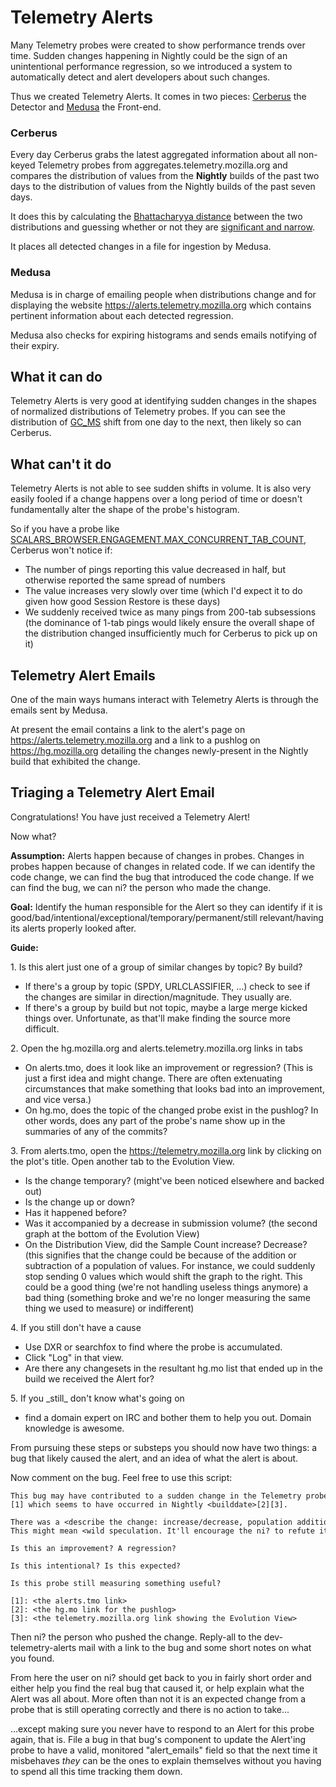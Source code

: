 Telemetry Alerts
================

Many Telemetry probes were created to show performance trends over time.
Sudden changes happening in Nightly could be the sign of an
unintentional performance regression, so we introduced a system to
automatically detect and alert developers about such changes.

Thus we created Telemetry Alerts. It comes in two pieces:
[Cerberus](https://github.com/mozilla/cerberus/) the Detector and
[Medusa](https://github.com/mozilla/medusa/) the Front-end.

### Cerberus

Every day Cerberus grabs the latest aggregated information about all
non-keyed Telemetry probes from aggregates.telemetry.mozilla.org and
compares the distribution of values from the **Nightly** builds of the
past two days to the distribution of values from the Nightly builds of
the past seven days.

It does this by calculating the [Bhattacharyya
distance](https://en.wikipedia.org/wiki/Bhattacharyya_distance) between
the two distributions and guessing whether or not they are [significant
and
narrow](https://github.com/mozilla/cerberus/blob/master/alert/alert.py#L72).

It places all detected changes in a file for ingestion by Medusa.

### Medusa

Medusa is in charge of emailing people when distributions change and for
displaying the website <https://alerts.telemetry.mozilla.org> which
contains pertinent information about each detected regression.

Medusa also checks for expiring histograms and sends emails notifying of
their expiry.

What it can do
--------------

Telemetry Alerts is very good at identifying sudden changes in the
shapes of normalized distributions of Telemetry probes. If you can see
the distribution of [GC\_MS](https://mzl.la/2vdMRax) shift from one day
to the next, then likely so can Cerberus.

What can't it do
----------------

Telemetry Alerts is not able to see sudden shifts in volume. It is also
very easily fooled if a change happens over a long period of time or
doesn't fundamentally alter the shape of the probe's histogram.

So if you have a probe like
[SCALARS\_BROWSER.ENGAGEMENT.MAX\_CONCURRENT\_TAB\_COUNT](https://mzl.la/2vdiuRx),
Cerberus won't notice if:

-   The number of pings reporting this value decreased in half, but
    otherwise reported the same spread of numbers
-   The value increases very slowly over time (which I'd expect it to do
    given how good Session Restore is these days)
-   We suddenly received twice as many pings from 200-tab subsessions
    (the dominance of 1-tab pings would likely ensure the overall shape
    of the distribution changed insufficiently much for Cerberus to pick
    up on it)

Telemetry Alert Emails
----------------------

One of the main ways humans interact with Telemetry Alerts is through
the emails sent by Medusa.

At present the email contains a link to the alert's page on
<https://alerts.telemetry.mozilla.org> and a link to a pushlog on
<https://hg.mozilla.org> detailing the changes newly-present in the
Nightly build that exhibited the change.

Triaging a Telemetry Alert Email
--------------------------------

Congratulations! You have just received a Telemetry Alert!

Now what?

**Assumption:** Alerts happen because of changes in probes. Changes in
probes happen because of changes in related code. If we can identify the
code change, we can find the bug that introduced the code change. If we
can find the bug, we can ni? the person who made the change.

**Goal:** Identify the human responsible for the Alert so they can
identify if it is
good/bad/intentional/exceptional/temporary/permanent/still
relevant/having its alerts properly looked after.

**Guide:**

1\. Is this alert just one of a group of similar changes by topic? By
build?

-   If there's a group by topic (SPDY, URLCLASSIFIER, ...) check to see
    if the changes are similar in direction/magnitude. They usually are.
-   If there's a group by build but not topic, maybe a large merge
    kicked things over. Unfortunate, as that'll make finding the source
    more difficult.

2\. Open the hg.mozilla.org and alerts.telemetry.mozilla.org links in
tabs

-   On alerts.tmo, does it look like an improvement or regression? (This
    is just a first idea and might change. There are often extenuating
    circumstances that make something that looks bad into an
    improvement, and vice versa.)
-   On hg.mo, does the topic of the changed probe exist in the pushlog?
    In other words, does any part of the probe's name show up in the
    summaries of any of the commits?

3\. From alerts.tmo, open the <https://telemetry.mozilla.org> link by
clicking on the plot's title. Open another tab to the Evolution View.

-   Is the change temporary? (might've been noticed elsewhere and
    backed out)
-   Is the change up or down?
-   Has it happened before?
-   Was it accompanied by a decrease in submission volume? (the second
    graph at the bottom of the Evolution View)
-   On the Distribution View, did the Sample Count increase? Decrease?
    (this signifies that the change could be because of the addition or
    subtraction of a population of values. For instance, we could
    suddenly stop sending 0 values which would shift the graph to
    the right. This could be a good thing (we're not handling useless
    things anymore) a bad thing (something broke and we're no longer
    measuring the same thing we used to measure) or indifferent)

4\. If you still don't have a cause

-   Use DXR or searchfox to find where the probe is accumulated.
-   Click "Log" in that view.
-   Are there any changesets in the resultant hg.mo list that ended up
    in the build we received the Alert for?

5\. If you \_still\_ don't know what's going on

-   find a domain expert on IRC and bother them to help you out. Domain
    knowledge is awesome.

From pursuing these steps or substeps you should now have two things: a
bug that likely caused the alert, and an idea of what the alert is
about.

Now comment on the bug. Feel free to use this script:
```text
This bug may have contributed to a sudden change in the Telemetry probe <PROBE_NAME>[1] which seems to have occurred in Nightly <builddate>[2][3].

There was a <describe the change: increase/decrease, population addition/subtraction, regression/improvement, change in submission/sample volume...>.
This might mean <wild speculation. It'll encourage the ni? to refute it :) >

Is this an improvement? A regression?

Is this intentional? Is this expected?

Is this probe still measuring something useful?

[1]: <the alerts.tmo link>
[2]: <the hg.mo link for the pushlog>
[3]: <the telemetry.mozilla.org link showing the Evolution View>
```

Then ni? the person who pushed the change. Reply-all to the
dev-telemetry-alerts mail with a link to the bug and some short notes on
what you found.

From here the user on ni? should get back to you in fairly short order
and either help you find the real bug that caused it, or help explain
what the Alert was all about. More often than not it is an expected
change from a probe that is still operating correctly and there is no
action to take...

...except making sure you never have to respond to an Alert for this
probe again, that is. File a bug in that bug's component to update the
Alert'ing probe to have a valid, monitored "alert\_emails" field so that
the next time it misbehaves *they* can be the ones to explain themselves
without you having to spend all this time tracking them down.
